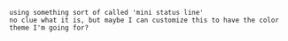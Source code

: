 	using something sort of called 'mini status line'
	no clue what it is, but maybe I can customize this to have the color theme I'm going for?